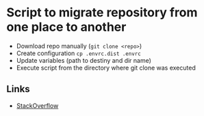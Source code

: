 # Script to migrate repository from one place to another

- Download repo manually (`git clone <repo>`)
- Create configuration `cp .envrc.dist .envrc`
- Update variables (path to destiny and dir name)
- Execute script from the directory where git clone was executed

## Links

- [StackOverflow](https://stackoverflow.com/questions/67699/how-do-i-clone-all-remote-branches)
